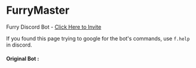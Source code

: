 # FurryMaster
Furry Discord Bot - [Click Here to Invite](https://discordapp.com/api/oauth2/authorize?client_id=654784046861254679&permissions=8&scope=bot)

If you found this page trying to google for the bot's commands, use `f.help` in discord.

#### Original Bot :

